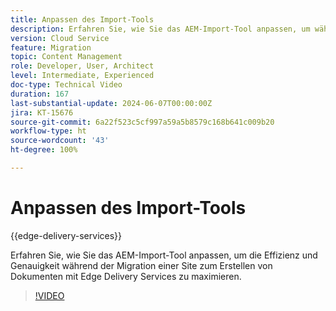 ```yaml
---
title: Anpassen des Import-Tools
description: Erfahren Sie, wie Sie das AEM-Import-Tool anpassen, um während der Site-Migration optimale Ergebnisse zu erzielen.
version: Cloud Service
feature: Migration
topic: Content Management
role: Developer, User, Architect
level: Intermediate, Experienced
doc-type: Technical Video
duration: 167
last-substantial-update: 2024-06-07T00:00:00Z
jira: KT-15676
source-git-commit: 6a22f523c5cf997a59a5b8579c168b641c009b20
workflow-type: ht
source-wordcount: '43'
ht-degree: 100%

---
```



# Anpassen des Import-Tools

{{edge-delivery-services}}

Erfahren Sie, wie Sie das AEM-Import-Tool anpassen, um die Effizienz und Genauigkeit während der Migration einer Site zum Erstellen von Dokumenten mit Edge Delivery Services zu maximieren.

>[!VIDEO](https://video.tv.adobe.com/v/3429596/?learn=on)
